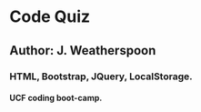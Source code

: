 #  Code Quiz
## Author: J. Weatherspoon


### HTML, Bootstrap, JQuery, LocalStorage.

#### UCF coding boot-camp.